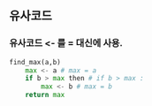 ## 유사코드
### 유사코드 <- 를 = 대신에 사용.
```python 
find_max(a,b)
    max <- a # max = a
    if b > max then # if b > max :
        max <- b # max = b
    return max
```
